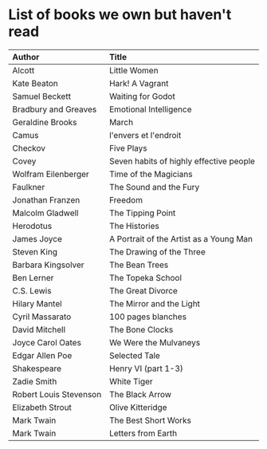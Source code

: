 # List of books we own but haven't read

Author | Title 
:------ |:------
Alcott | Little Women
Kate Beaton | Hark! A Vagrant
Samuel Beckett | Waiting for Godot
Bradbury and Greaves | Emotional Intelligence
Geraldine Brooks | March
Camus | l'envers et l'endroit
Checkov | Five Plays
Covey | Seven habits of highly effective people
Wolfram Eilenberger | Time of the Magicians
Faulkner | The Sound and the Fury
Jonathan Franzen | Freedom
Malcolm Gladwell | The Tipping Point
Herodotus | The Histories
James Joyce | A Portrait of the Artist as a Young Man
Steven King | The Drawing of the Three
Barbara Kingsolver | The Bean Trees
Ben Lerner | The Topeka School
C.S. Lewis | The Great Divorce
Hilary Mantel | The Mirror and the Light
Cyril Massarato | 100 pages blanches
David Mitchell | The Bone Clocks
Joyce Carol Oates | We Were the Mulvaneys
Edgar Allen Poe | Selected Tale
Shakespeare | Henry VI (part 1-3)
Zadie Smith | White Tiger
Robert Louis Stevenson | The Black Arrow
Elizabeth Strout | Olive Kitteridge
Mark Twain | The Best Short Works
Mark Twain | Letters from Earth
